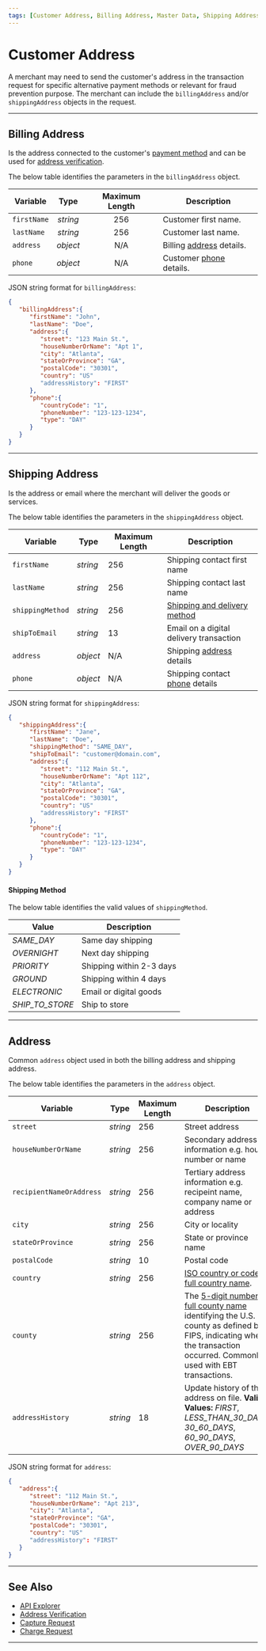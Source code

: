 ```yaml
---
tags: [Customer Address, Billing Address, Master Data, Shipping Address, Shipping Method]
---
```


# Customer Address

A merchant may need to send the customer's address in the transaction request for specific alternative payment methods or relevant for fraud prevention purpose. The merchant can include the `billingAddress` and/or `shippingAddress` objects in the request.

---

## Billing Address

Is the address connected to the customer's [payment method](?path=docs/Resources/Guides/Payment-Sources/Source-Type.md) and can be used for [address verification](?path=docs/Resources/Guides/Fraud/Address-Verification.md).


<!--
type: tab
titles: billingAddress, JSON Example
-->

The below table identifies the parameters in the `billingAddress` object.

| Variable | Type | Maximum Length | Description |
| -------- | :--: | :------------: | ------------------ |
| `firstName` | *string* | 256 | Customer first name. |
| `lastName` | *string* | 256 | Customer last name. |
| `address` | *object* | N/A  | Billing [address](#address) details. |
| `phone` | *object* | N/A | Customer [phone](?path=docs/Resources/Master-Data/Customer-Details.md#subcomponentphone) details. |

<!--
type: tab
-->

JSON string format for `billingAddress`:

```json
{
   "billingAddress":{
      "firstName": "John",
      "lastName": "Doe",
      "address":{
         "street": "123 Main St.",
         "houseNumberOrName": "Apt 1",
         "city": "Atlanta",
         "stateOrProvince": "GA",
         "postalCode": "30301",
         "country": "US"
         "addressHistory": "FIRST"
      },
      "phone":{
         "countryCode": "1",
         "phoneNumber": "123-123-1234",
         "type": "DAY"
      }
   }
}
```

<!-- type: tab-end -->


---

## Shipping Address

Is the address or email where the merchant will deliver the goods or services.

<!--
type: tab
titles: shippingAddress, JSON Example
-->


The below table identifies the parameters in the `shippingAddress` object.

| Variable | Type | Maximum Length | Description |
| -------- | -- | ------------ | ------------------ |
| `firstName` | *string* | 256  | Shipping contact first name |
| `lastName` | *string* | 256 | Shipping contact last name |
| `shippingMethod` | *string* | 256 | [Shipping and delivery method](#shipping-method) |
| `shipToEmail` | *string* | 13 | Email on a digital delivery transaction |
| `address` | *object* | N/A | Shipping [address](#address) details |
| `phone` | *object* | N/A | Shipping contact [phone](?path=docs/Resources/Master-Data/Customer-Details.md#subcomponentphone) details |

<!--
type: tab
-->

JSON string format for `shippingAddress`:

```json
{
   "shippingAddress":{
      "firstName": "Jane",
      "lastName": "Doe",
      "shippingMethod": "SAME_DAY",
      "shipToEmail": "customer@domain.com",
      "address":{
         "street": "112 Main St.",
         "houseNumberOrName": "Apt 112",
         "city": "Atlanta",
         "stateOrProvince": "GA",
         "postalCode": "30301",
         "country": "US"
         "addressHistory": "FIRST"
      },
      "phone":{
         "countryCode": "1",
         "phoneNumber": "123-123-1234",
         "type": "DAY"
      }
   }
}
```

<!-- type: tab-end -->

#### Shipping Method

The below table identifies the valid values of `shippingMethod`.

| Value | Description |
| ----- | ----------- |
| *SAME_DAY* | Same day shipping |
| *OVERNIGHT* | Next day shipping |
| *PRIORITY* | Shipping within 2-3 days |
| *GROUND* | Shipping within 4 days |
| *ELECTRONIC* | Email or digital goods |
| *SHIP_TO_STORE* | Ship to store |
 
---

## Address

Common `address` object used in both the billing address and shipping address.
<!--
type: tab
titles: address, JSON Example
-->


The below table identifies the parameters in the `address` object.

| Variable | Type | Maximum Length | Description |
| -------- | -- | ------------ | ------------------ |
| `street` | *string* | 256 | Street address |
| `houseNumberOrName` | *string* | 256 | Secondary address information e.g. house number or name |
| `recipientNameOrAddress` | *string* | 256 | Tertiary address information e.g. recipeint name, company name or address |
| `city` | *string* | 256 | City or locality |
| `stateOrProvince` | *string* | 256 | State or province name |
| `postalCode` | *string* | 10 | Postal code |
| `country` | *string* | 256 | [ISO country or code or full country name](?path=docs/Resources/Master-Data/Country-Code.md).|
| `county` | *string* | 256 | The [5-digit number or full county name](?path=docs/Resources/Master-Data/County-Codes.md) identifying the U.S. county as defined by FIPS, indicating where the transaction occurred. Commonly used with EBT transactions. |
| `addressHistory` | *string* | 18 | Update history of the address on file. **Valid Values:** *FIRST*, *LESS_THAN_30_DAYS*, *30_60_DAYS*, *60_90_DAYS*, *OVER_90_DAYS* |

<!--
type: tab
-->

JSON string format for `address`:

```json
{
   "address":{
      "street": "112 Main St.",
      "houseNumberOrName": "Apt 213",
      "city": "Atlanta",
      "stateOrProvince": "GA",
      "postalCode": "30301",
      "country": "US"
      "addressHistory": "FIRST"
   }
}
```

<!-- type: tab-end -->

---

## See Also

- [API Explorer](../api/?type=post&path=/payments/v1/charges)
- [Address Verification](?path=docs/Resources/Guides/Fraud/Address-Verification.md)
- [Capture Request](?path=docs/Resources/API-Documents/Payments/Capture.md)
- [Charge Request](?path=docs/Resources/API-Documents/Payments/Charges.md)

---
